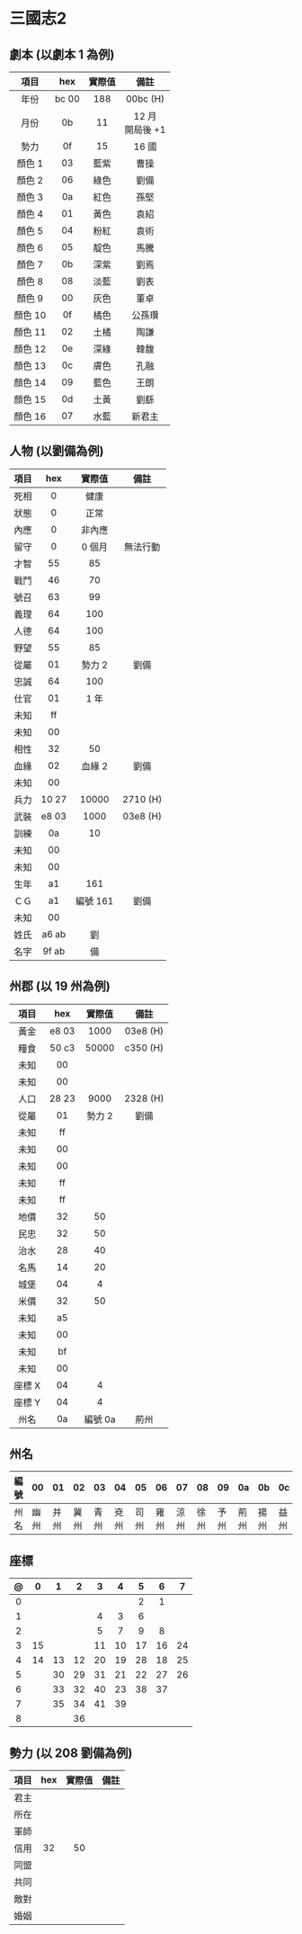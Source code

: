 # 三國志2

## 劇本 (以劇本 1 為例)

項目|hex|實際值|備註
:-:|:-:|:-:|:-:
年份|bc 00|188|00bc (H)
月份|0b|11|12 月<br>開局後 +1
勢力|0f|15|16 國
顏色  1|03|藍紫|曹操
顏色  2|06|綠色|劉備
顏色  3|0a|紅色|孫堅
顏色  4|01|黃色|袁紹
顏色  5|04|粉紅|袁術
顏色  6|05|靛色|馬騰
顏色  7|0b|深紫|劉焉
顏色  8|08|淡藍|劉表
顏色  9|00|灰色|董卓
顏色 10|0f|橘色|公孫瓚
顏色 11|02|土橘|陶謙
顏色 12|0e|深綠|韓馥
顏色 13|0c|膚色|孔融
顏色 14|09|藍色|王朗
顏色 15|0d|土黃|劉繇
顏色 16|07|水藍|新君主

## 人物 (以劉備為例)

項目|hex|實際值|備註
:-:|:-:|:-:|:-:
死相|0|健康|
狀態|0|正常|
內應|0|非內應|
留守|0|0 個月|無法行動
才智|55| 85|
戰鬥|46| 70|
號召|63| 99|
義理|64|100|
人德|64|100|
野望|55| 85|
從屬|01|勢力 2|劉備|
忠誠|64|100|
仕官|01|1 年|
未知|ff||
未知|00||
相性|32|50|
血緣|02|血緣 2|劉備|
未知|00||
兵力|10 27|10000|2710 (H)
武裝|e8 03|1000|03e8 (H)
訓練|0a|10|
未知|00||
未知|00||
生年|a1|161|
ＣＧ|a1|編號 161|劉備
未知|00||
姓氏|a6 ab|劉|
名字|9f ab|備|

## 州郡 (以 19 州為例)

項目|hex|實際值|備註
:-:|:-:|:-:|:-:
黃金|e8 03|1000|03e8 (H)
糧食|50 c3|50000|c350 (H)
未知|00||
未知|00||
人口|28 23|9000|2328 (H)
從屬|01|勢力 2|劉備
未知|ff||
未知|00||
未知|00||
未知|ff||
未知|ff||
地價|32|50|
民忠|32|50|
治水|28|40|
名馬|14|20|
城堡|04| 4|
米價|32|50|
未知|a5||
未知|00||
未知|bf||
未知|00||
座標 X|04|4|
座標 Y|04|4|
州名|0a|編號 0a|荊州

## 州名

編號|00|01|02|03|04|05|06|07|08|09|0a|0b|0c|0d
-|-|-|-|-|-|-|-|-|-|-|-|-|-|-
州名|幽州|并州|冀州|青州|兗州|司州|雍州|涼州|徐州|予州|荊州|揚州|益州|交州


## 座標

@|0|1|2|3|4|5|6|7
:-:|:-:|:-:|:-:|:-:|:-:|:-:|:-:|:-:
0|  |  |  |  |  | 2| 1|
1|  |  |  | 4| 3| 6|  |
2|  |  |  | 5| 7| 9| 8|
3|15|  |  |11|10|17|16|24
4|14|13|12|20|19|28|18|25
5|  |30|29|31|21|22|27|26
6|  |33|32|40|23|38|37|
7|  |35|34|41|39|  |  |
8|  |  |36|  |  |  |  |

## 勢力 (以 208 劉備為例)

項目|hex|實際值|備註
:-:|:-:|:-:|:-:
君主|||
所在|||
軍師|||
信用|32|50|
同盟|||
共同|||
敵對|||
婚姻|||
